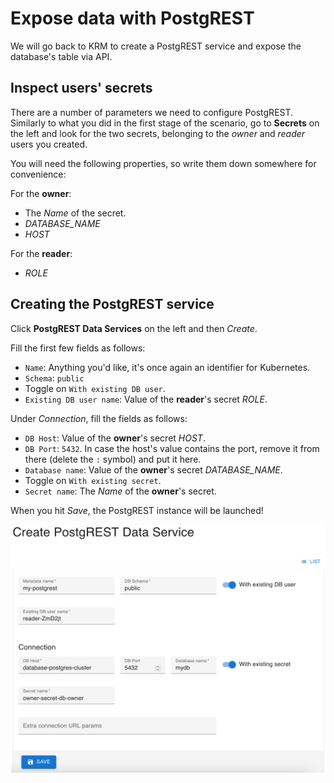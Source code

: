 # Expose data with PostgREST

We will go back to KRM to create a PostgREST service and expose the database's table via API.

## Inspect users' secrets

There are a number of parameters we need to configure PostgREST. Similarly to what you did in the first stage of the scenario, go to **Secrets** on the left and look for the two secrets, belonging to the *owner* and *reader* users you created.

You will need the following properties, so write them down somewhere for convenience:

For the **owner**:

- The *Name* of the secret.
- *DATABASE_NAME*
- *HOST*

For the **reader**:

- *ROLE*

## Creating the PostgREST service
Click **PostgREST Data Services** on the left and then *Create*.

Fill the first few fields as follows:

- `Name`: Anything you'd like, it's once again an identifier for Kubernetes.
- `Schema`: `public`
- Toggle on `With existing DB user`.
- `Existing DB user name`: Value of the **reader**'s secret *ROLE*.

Under *Connection*, fill the fields as follows:

- `DB Host`: Value of the **owner**'s secret *HOST*.
- `DB Port`: `5432`. In case the host's value contains the port, remove it from there (delete the `:` symbol) and put it here.
- `Database name`: Value of the **owner**'s secret *DATABASE_NAME*.
- Toggle on `With existing secret`.
- `Secret name`: The *Name* of the **owner**'s secret.

When you hit *Save*, the PostgREST instance will be launched!

![Create PostgREST](../../images/postgrest-scenario/create-postgrest.png)

